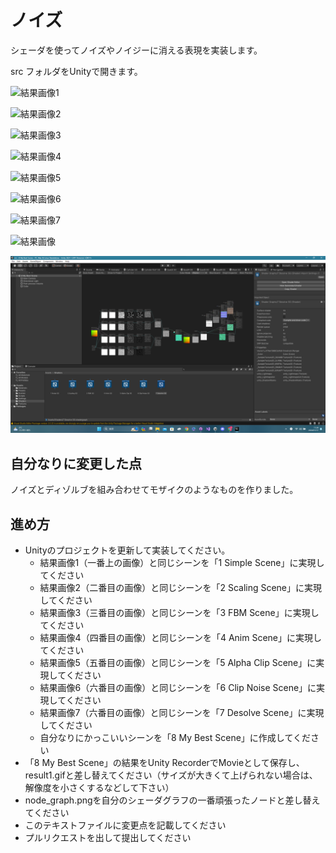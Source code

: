 
# ノイズ

シェーダを使ってノイズやノイジーに消える表現を実装します。

src フォルダをUnityで開きます。

![結果画像1](https://github.com/masaki0204/PGWS4_4_noise/assets/91834307/ca00200d-fb39-442e-a9ac-3b8f034e2f41)

![結果画像2](result_2.gif)

![結果画像3](result_3.jpg)

![結果画像4](result_4.gif)

![結果画像5](result_5.gif)

![結果画像6](result_6.gif)

![結果画像7](result_7.gif)

![結果画像](result.gif)

![シェーダグラフ](Shader2.png)

## 自分なりに変更した点
ノイズとディゾルブを組み合わせてモザイクのようなものを作りました。

## 進め方

- Unityのプロジェクトを更新して実装してください。
  - 結果画像1（一番上の画像）と同じシーンを「1 Simple Scene」に実現してください
  - 結果画像2（二番目の画像）と同じシーンを「2 Scaling Scene」に実現してください
  - 結果画像3（三番目の画像）と同じシーンを「3 FBM Scene」に実現してください
  - 結果画像4（四番目の画像）と同じシーンを「4 Anim Scene」に実現してください
  - 結果画像5（五番目の画像）と同じシーンを「5 Alpha Clip Scene」に実現してください
  - 結果画像6（六番目の画像）と同じシーンを「6 Clip Noise Scene」に実現してください
  - 結果画像7（六番目の画像）と同じシーンを「7 Desolve Scene」に実現してください
  - 自分なりにかっこいいシーンを「8 My Best Scene」に作成してください
- 「8 My Best Scene」の結果をUnity RecorderでMovieとして保存し、result1.gifと差し替えてください（サイズが大きくて上げられない場合は、解像度を小さくするなどして下さい）
- node_graph.pngを自分のシェーダグラフの一番頑張ったノードと差し替えてください
- このテキストファイルに変更点を記載してください
- プルリクエストを出して提出してください

